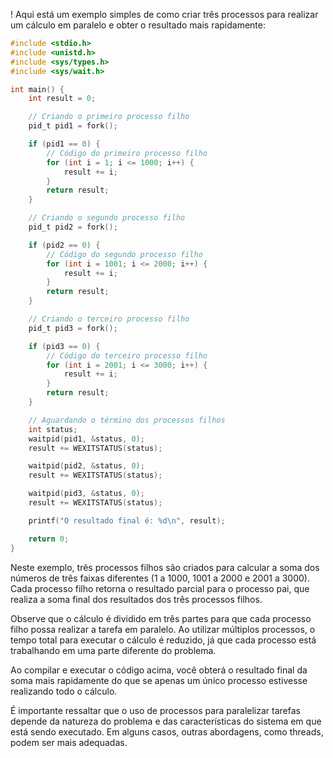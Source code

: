 ! Aqui está um exemplo simples de como criar três processos
para realizar um cálculo em paralelo e obter o resultado mais
rapidamente:

```c
#include <stdio.h>
#include <unistd.h>
#include <sys/types.h>
#include <sys/wait.h>

int main() {
    int result = 0;

    // Criando o primeiro processo filho
    pid_t pid1 = fork();

    if (pid1 == 0) {
        // Código do primeiro processo filho
        for (int i = 1; i <= 1000; i++) {
            result += i;
        }
        return result;
    }

    // Criando o segundo processo filho
    pid_t pid2 = fork();

    if (pid2 == 0) {
        // Código do segundo processo filho
        for (int i = 1001; i <= 2000; i++) {
            result += i;
        }
        return result;
    }

    // Criando o terceiro processo filho
    pid_t pid3 = fork();

    if (pid3 == 0) {
        // Código do terceiro processo filho
        for (int i = 2001; i <= 3000; i++) {
            result += i;
        }
        return result;
    }

    // Aguardando o término dos processos filhos
    int status;
    waitpid(pid1, &status, 0);
    result += WEXITSTATUS(status);

    waitpid(pid2, &status, 0);
    result += WEXITSTATUS(status);

    waitpid(pid3, &status, 0);
    result += WEXITSTATUS(status);

    printf("O resultado final é: %d\n", result);

    return 0;
}
```

Neste exemplo, três processos filhos são criados para calcular a
soma dos números de três faixas diferentes (1 a 1000, 1001 a
2000 e 2001 a 3000). Cada processo filho retorna o resultado
parcial para o processo pai, que realiza a soma final dos
resultados dos três processos filhos.

Observe que o cálculo é dividido em três partes para que cada
processo filho possa realizar a tarefa em paralelo. Ao utilizar
múltiplos processos, o tempo total para executar o cálculo é
reduzido, já que cada processo está trabalhando em uma parte
diferente do problema.

Ao compilar e executar o código acima, você obterá o resultado
final da soma mais rapidamente do que se apenas um único
processo estivesse realizando todo o cálculo.

É importante ressaltar que o uso de processos para paralelizar
tarefas depende da natureza do problema e das características do
sistema em que está sendo executado. Em alguns casos, outras
abordagens, como threads, podem ser mais adequadas.
